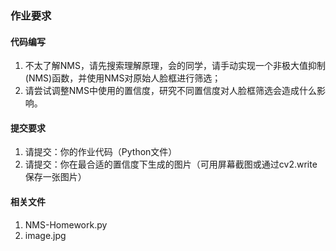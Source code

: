 ### 作业要求

#### 代码编写

1. 不太了解NMS，请先搜索理解原理，会的同学，请手动实现一个非极大值抑制(NMS)函数，并使用NMS对原始人脸框进行筛选；
2. 请尝试调整NMS中使用的置信度，研究不同置信度对人脸框筛选会造成什么影响。

#### 提交要求

1. 请提交：你的作业代码（Python文件）
2. 请提交：你在最合适的置信度下生成的图片（可用屏幕截图或通过cv2.write保存一张图片）

#### 相关文件

1. NMS-Homework.py
2. image.jpg

